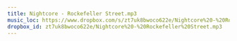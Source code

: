 ```yaml
---
title: Nightcore - Rockefeller Street.mp3
music_loc: https://www.dropbox.com/s/zt7uk8bwoco622e/Nightcore%20-%20Rockefeller%20Street.mp3?dl=0
dropbox_id: zt7uk8bwoco622e/Nightcore%20-%20Rockefeller%20Street.mp3
---
```



